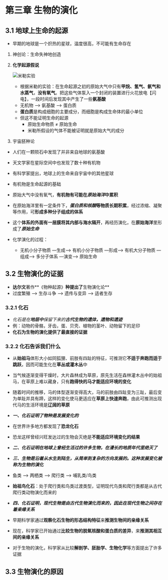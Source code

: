 # 第三章 生物的演化

## 3.1 地球上生命的起源

- 早期的地球是一个炽热的星球，温度很高，不可能有生命存在

1. 神创论：生命失神地创造

2. **化学起源假说**

   ![米勒实验](https://i.ibb.co/5MB0C20/image.png)

   - 根据米勒的实验：在生命起源之初的原始大气中只有**甲烷、氢气、氨气和水蒸气**，**没有氧气**。把这些气体泵入一个封闭的装置进行火花放电【闪电】，一段时间后发现其中产生了一些**氨基酸**
   - 无机物 ——> 氨基酸 ——> 蛋白质
   - **蛋白质**是构成细胞的主要成分，而细胞是构成生命体的最小单位
   - 但这不能证明生命的起源
     - 原始生命物质 ≠ 原始生命
     - 米勒所假设的气体不能被证明就是原始大气的成分

3. 宇宙胚种论

  - 人们在一颗陨石中发现了并非来自地球的氨基酸
  - 天文学家在星际空间中也发现了数十种有机物
  - 有科学家提出，地球上的生命来自宇宙中的其他星球

- 有机物是生命起源的基础

- 原始大气中没有氧气，**有机物有可能在*原始海洋*中累积**
- 在原始海洋里有一定条件下，***蛋白质和核酸*等物质长期积累**，经过浓缩、凝聚等作用，可**形成多种分子组成的体系**
- 这个**体系的外面有一层膜将其内部与海水隔开**，再经历演化，在**原始海洋**里形成了***原始生命***
- 化学演化的过程：
  - 无机小分子物质 —生成—> 有机小分子物质 —形成—> 有机大分子物质 —组成—> 多分子体系 —演变—> 原始生命

## 3.2 生物演化的证据

- **达尔文**著作**《物种起源》**种提出了**生物演化论**
- 过度繁殖 ——> 生存斗争 ——> 遗传与变异 ——> 适者生存

### 3.2.1 化石

- *化石是在**地层中**保留下来的**古代生物的遗体，遗物和遗迹***
- 例：动物的骨骼，牙齿，蛋、贝壳、植物的茎叶、动物留下的足印
- **化石为生物的演化提供了最直接的证据**

### 3.2.2 化石告诉我们什么

- 从**始祖马**体形大小如同狐狸、前肢有四趾的特征，可推测它**不适于奔跑而适于跳跃**，因而可能生化在**草丛或灌木丛**中
- 当气候逐渐变得干燥时，大片森林成为草原，原先生活在森林灌木丛中的始祖马，在草原上难以藏身，只有**跑得快的马才能适应环境的变化**
- 随着时间的推移，马的体型逐渐变得高大，马的前肢由四趾变为三趾，最后变为单趾并具有蹄，这样的变化使马更适应在**草原上快速奔跑**，由此可推测出现代马的生活环境是**辽阔的草原**
- ***一、化石证明了物种是发展变化的***

- 在世界许多地方都发现了**恐龙化石**
- 恐龙这样曾经兴旺发达过的生物会灭绝是**不能适应环境变化的结果**
- ***二、化石证明在地球上曾经生活过的许多生物，在漫长的地质年代里绝灭了***

- ***三、生物是沿着从水生到陆生，从简单到复杂的方向发展的。这种发展变化被称为生物的演化***
- 鱼类 ——> 两栖类 ——> 爬行类 ——> 哺乳类/鸟类
- **始祖鸟化石**：处于爬行类和鸟类过渡类型，证明现代鸟类和爬行类都是从古代爬行类动物演化而来的
- ***四、化石证明，现代生物是由古代生物演化而来的，因此在现代生物之间存在着亲缘关系***
- 早期科学家通过**观察化石生物的形态结构特征**来**推测生物间的亲缘关系**
- 现在，科学家已开始通过**比较生物的脱氧核酸和蛋白质的差异**，来**推测其相互间的亲缘关系**
- 对于生物的演化，科学家从比较**解剖学、胚胎学、生物化学**等方面提出了许多证据

## 3.3 生物演化的原因

